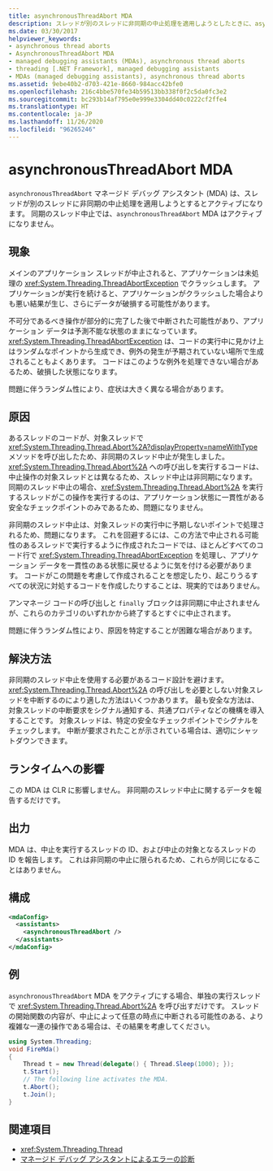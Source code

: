 ```yaml
---
title: asynchronousThreadAbort MDA
description: スレッドが別のスレッドに非同期の中止処理を適用しようとしたときに、asynchronousThreadAbort マネージド デバッグ アシスタント (MDA) がアクティブになる方法について確認します。
ms.date: 03/30/2017
helpviewer_keywords:
- asynchronous thread aborts
- AsynchronousThreadAbort MDA
- managed debugging assistants (MDAs), asynchronous thread aborts
- threading [.NET Framework], managed debugging assistants
- MDAs (managed debugging assistants), asynchronous thread aborts
ms.assetid: 9ebe40b2-d703-421e-8660-984acc42bfe0
ms.openlocfilehash: 216c4bbe570fe34b59513bb338f0f2c5da0fc3e2
ms.sourcegitcommit: bc293b14af795e0e999e3304dd40c0222cf2ffe4
ms.translationtype: HT
ms.contentlocale: ja-JP
ms.lasthandoff: 11/26/2020
ms.locfileid: "96265246"
---
```

# <a name="asynchronousthreadabort-mda"></a>asynchronousThreadAbort MDA

`asynchronousThreadAbort` マネージド デバッグ アシスタント (MDA) は、スレッドが別のスレッドに非同期の中止処理を適用しようとするとアクティブになります。 同期のスレッド中止では、`asynchronousThreadAbort` MDA はアクティブになりません。

## <a name="symptoms"></a>現象

 メインのアプリケーション スレッドが中止されると、アプリケーションは未処理の <xref:System.Threading.ThreadAbortException> でクラッシュします。 アプリケーションが実行を続けると、アプリケーションがクラッシュした場合よりも悪い結果が生じ、さらにデータが破損する可能性があります。

 不可分であるべき操作が部分的に完了した後で中断された可能性があり、アプリケーション データは予測不能な状態のままになっています。 <xref:System.Threading.ThreadAbortException> は、コードの実行中に見かけ上はランダムなポイントから生成でき、例外の発生が予期されていない場所で生成されることもよくあります。 コードはこのような例外を処理できない場合があるため、破損した状態になります。

 問題に伴うランダム性により、症状は大きく異なる場合があります。

## <a name="cause"></a>原因

 あるスレッドのコードが、対象スレッドで <xref:System.Threading.Thread.Abort%2A?displayProperty=nameWithType> メソッドを呼び出したため、非同期のスレッド中止が発生しました。 <xref:System.Threading.Thread.Abort%2A> への呼び出しを実行するコードは、中止操作の対象スレッドとは異なるため、スレッド中止は非同期になります。 同期のスレッド中止の場合、<xref:System.Threading.Thread.Abort%2A> を実行するスレッドがこの操作を実行するのは、アプリケーション状態に一貫性がある安全なチェックポイントのみであるため、問題になりません。

 非同期のスレッド中止は、対象スレッドの実行中に予期しないポイントで処理されるため、問題になります。 これを回避するには、この方法で中止される可能性のあるスレッドで実行するように作成されたコードでは、ほとんどすべてのコード行で <xref:System.Threading.ThreadAbortException> を処理し、アプリケーション データを一貫性のある状態に戻せるように気を付ける必要があります。 コードがこの問題を考慮して作成されることを想定したり、起こりうるすべての状況に対処するコードを作成したりすることは、現実的ではありません。

 アンマネージ コードの呼び出しと `finally` ブロックは非同期に中止されませんが、これらのカテゴリのいずれかから終了するとすぐに中止されます。

 問題に伴うランダム性により、原因を特定することが困難な場合があります。

## <a name="resolution"></a>解決方法

 非同期のスレッド中止を使用する必要があるコード設計を避けます。 <xref:System.Threading.Thread.Abort%2A> の呼び出しを必要としない対象スレッドを中断するのにより適した方法はいくつかあります。 最も安全な方法は、対象スレッドの中断要求をシグナル通知する、共通プロパティなどの機構を導入することです。 対象スレッドは、特定の安全なチェックポイントでシグナルをチェックします。 中断が要求されたことが示されている場合は、適切にシャットダウンできます。

## <a name="effect-on-the-runtime"></a>ランタイムへの影響

 この MDA は CLR に影響しません。 非同期のスレッド中止に関するデータを報告するだけです。

## <a name="output"></a>出力

 MDA は、中止を実行するスレッドの ID、および中止の対象となるスレッドの ID を報告します。 これは非同期の中止に限られるため、これらが同じになることはありません。

## <a name="configuration"></a>構成

```xml
<mdaConfig>
  <assistants>
    <asynchronousThreadAbort />
  </assistants>
</mdaConfig>
```

## <a name="example"></a>例

 `asynchronousThreadAbort` MDA をアクティブにする場合、単独の実行スレッドで <xref:System.Threading.Thread.Abort%2A> を呼び出すだけです。 スレッドの開始関数の内容が、中止によって任意の時点に中断される可能性のある、より複雑な一連の操作である場合は、その結果を考慮してください。

```csharp
using System.Threading;
void FireMda()
{
    Thread t = new Thread(delegate() { Thread.Sleep(1000); });
    t.Start();
    // The following line activates the MDA.
    t.Abort();
    t.Join();
}
```

## <a name="see-also"></a>関連項目

- <xref:System.Threading.Thread>
- [マネージド デバッグ アシスタントによるエラーの診断](diagnosing-errors-with-managed-debugging-assistants.md)
